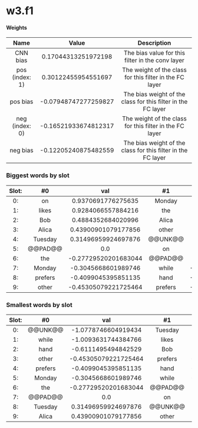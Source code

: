 # w3.f1
#### Weights
Name | Value | Description
:--: | :--: | :--:
CNN bias | 0.17044313251972198 | The bias value for this filter in the conv layer
pos (index: 1) | 0.30122455954551697| The weight of the class for this filter in the FC layer
pos bias | -0.07948747277259827| The bias weight of the class for this filter in the FC layer
neg (index: 0) | -0.16521933674812317| The weight of the class for this filter in the FC layer
neg bias | -0.12205240875482559| The bias weight of the class for this filter in the FC layer
### Biggest words by slot
Slot: |#0 | val | #1 | val | #2 | val
:--: | :--: | :--: | :--: | :--: | :--: | :--:
0: | on | 0.9370691776275635 | Monday | 2.0470290184020996 | @@UNK@@ | 2.0510151386260986
1: | likes | 0.9284066557884216 | the | 1.1823347806930542 | while | 1.488701581954956
2: | Bob | 0.4884352684020996 | Alica | 0.5352678894996643 | other | 1.1862586736679077
3: | Alica | 0.43900901079177856 | other | 0.5017656087875366 | hand | 0.815549373626709
4: | Tuesday | 0.31496959924697876 | @@UNK@@ | 0.3011253774166107 | the | 0.33412739634513855
5: | @@PAD@@ | 0.0 | on | 0.07406897097826004 | prefers | 0.1626966893672943
6: | the | -0.27729520201683044 | @@PAD@@ | 0.0 | @@PAD@@ | 0.0
7: | Monday | -0.3045668601989746 | while | -0.18172302842140198 | Monday | -0.1307750940322876
8: | prefers | -0.4099045395851135 | hand | -0.23413071036338806 | Alica | -0.22124433517456055
9: | other | -0.45305079221725464 | prefers | -0.28335097432136536 | Tuesday | -0.3332687020301819
### Smallest words by slot
Slot: |#0 | val | #1 | val | #2 | val
:--: | :--: | :--: | :--: | :--: | :--: | :--:
0: | @@UNK@@ | -1.0778746604919434 | Tuesday | -1.9470527172088623 | likes | -1.7648537158966064
1: | while | -1.0093631744384766 | likes | -0.565436601638794 | on | -1.5632710456848145
2: | hand | -0.6111495494842529 | Bob | -0.5367417931556702 | Bob | -0.665939211845398
3: | other | -0.45305079221725464 | prefers | -0.28335097432136536 | Tuesday | -0.3332687020301819
4: | prefers | -0.4099045395851135 | hand | -0.23413071036338806 | Alica | -0.22124433517456055
5: | Monday | -0.3045668601989746 | while | -0.18172302842140198 | Monday | -0.1307750940322876
6: | the | -0.27729520201683044 | @@PAD@@ | 0.0 | @@PAD@@ | 0.0
7: | @@PAD@@ | 0.0 | on | 0.07406897097826004 | prefers | 0.1626966893672943
8: | Tuesday | 0.31496959924697876 | @@UNK@@ | 0.3011253774166107 | the | 0.33412739634513855
9: | Alica | 0.43900901079177856 | other | 0.5017656087875366 | hand | 0.815549373626709

